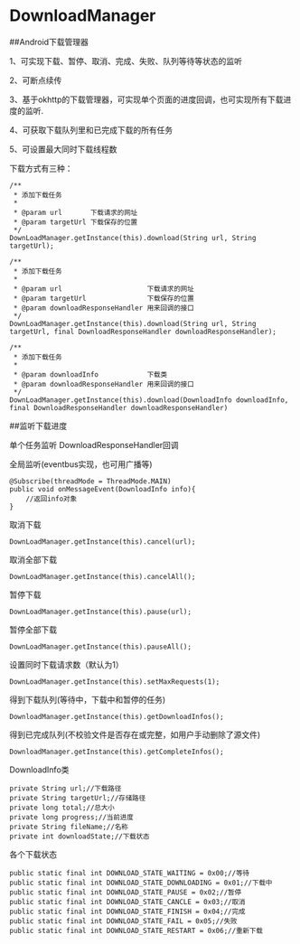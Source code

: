 # DownloadManager
##Android下载管理器

1、可实现下载、暂停、取消、完成、失败、队列等待等状态的监听

2、可断点续传

3、基于okhttp的下载管理器，可实现单个页面的进度回调，也可实现所有下载进度的监听.

4、可获取下载队列里和已完成下载的所有任务

5、可设置最大同时下载线程数

下载方式有三种：

    /**
     * 添加下载任务
     *
     * @param url       下载请求的网址
     * @param targetUrl 下载保存的位置
     */
    DownLoadManager.getInstance(this).download(String url, String targetUrl);
    
    /**
     * 添加下载任务
     *
     * @param url                     下载请求的网址
     * @param targetUrl               下载保存的位置
     * @param downloadResponseHandler 用来回调的接口
     */
    DownLoadManager.getInstance(this).download(String url, String targetUrl, final DownloadResponseHandler downloadResponseHandler);
    
    /**
     * 添加下载任务
     *
     * @param downloadInfo            下载类
     * @param downloadResponseHandler 用来回调的接口
     */
    DownLoadManager.getInstance(this).download(DownloadInfo downloadInfo, final DownloadResponseHandler downloadResponseHandler)
        
##监听下载进度

单个任务监听
    DownloadResponseHandler回调

全局监听(eventbus实现，也可用广播等)

    @Subscribe(threadMode = ThreadMode.MAIN)
    public void onMessageEvent(DownloadInfo info){
        //返回info对象
    }
    
取消下载

    DownLoadManager.getInstance(this).cancel(url);
    
取消全部下载

    DownLoadManager.getInstance(this).cancelAll();
    
    
暂停下载

    DownLoadManager.getInstance(this).pause(url);
    
暂停全部下载

    DownLoadManager.getInstance(this).pauseAll();
    
设置同时下载请求数（默认为1）

    DownLoadManager.getInstance(this).setMaxRequests(1);

得到下载队列(等待中，下载中和暂停的任务)

    DownloadManager.getInstance(this).getDownloadInfos();

得到已完成队列(不校验文件是否存在或完整，如用户手动删除了源文件)

    DownloadManager.getInstance(this).getCompleteInfos();

DownloadInfo类

    private String url;//下载路径
    private String targetUrl;//存储路径
    private long total;//总大小
    private long progress;//当前进度
    private String fileName;//名称
    private int downloadState;//下载状态
   
各个下载状态

    public static final int DOWNLOAD_STATE_WAITING = 0x00;//等待
    public static final int DOWNLOAD_STATE_DOWNLOADING = 0x01;//下载中
    public static final int DOWNLOAD_STATE_PAUSE = 0x02;//暂停
    public static final int DOWNLOAD_STATE_CANCLE = 0x03;//取消
    public static final int DOWNLOAD_STATE_FINISH = 0x04;//完成
    public static final int DOWNLOAD_STATE_FAIL = 0x05;//失败
    public static final int DOWNLOAD_STATE_RESTART = 0x06;//重新下载
